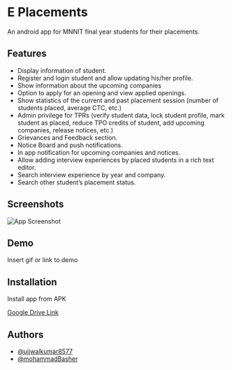 
# E Placements

An android app for MNNIT final year students for their placements.
## Features

- Display information of student.
- Register and login student and allow updating his/her profile.
- Show information about the upcoming companies
- Option to apply for an opening and view applied openings.
- Show statistics of the current and past placement session (number of students placed, average CTC, etc.)
- Admin privilege for TPRs (verify student data, lock student profile, mark student as placed, reduce TPO credits of student, add upcoming companies, release notices, etc.)
- Grievances and Feedback section.
- Notice Board and push notifications.
- In app notification for upcoming companies and notices.
- Allow adding interview experiences by placed students in a rich text editor.
- Search interview experience by year and company.
- Search other student’s placement status.
## Screenshots

![App Screenshot](https://via.placeholder.com/468x300?text=App+Screenshot+Here)


## Demo

Insert gif or link to demo


## Installation

Install app from APK

[Google Drive Link](https://drive.google.com/file/d/1D4EyPLOV0K0OMv3rFoE8X2lldba72h9D/view?usp=sharing)


## Authors

- [@ujjwalkumar8577](https://github.com/ujjwalkumar8577)
- [@mohammadBasher](https://github.com/mohammadBasher)

